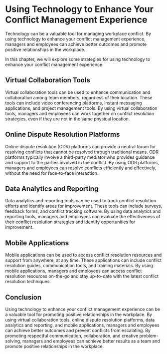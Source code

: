 Using Technology to Enhance Your Conflict Management Experience
=========================================================================================================================

Technology can be a valuable tool for managing workplace conflict. By using technology to enhance your conflict management experience, managers and employees can achieve better outcomes and promote positive relationships in the workplace.

In this chapter, we will explore some strategies for using technology to enhance your conflict management experience.

Virtual Collaboration Tools
---------------------------

Virtual collaboration tools can be used to enhance communication and collaboration among team members, regardless of their location. These tools can include video conferencing platforms, instant messaging applications, and project management tools. By using virtual collaboration tools, managers and employees can work together on conflict resolution strategies, even if they are not in the same physical location.

Online Dispute Resolution Platforms
-----------------------------------

Online dispute resolution (ODR) platforms can provide a neutral forum for resolving conflicts that cannot be resolved through traditional means. ODR platforms typically involve a third-party mediator who provides guidance and support to the parties involved in the conflict. By using ODR platforms, managers and employees can resolve conflicts efficiently and effectively, without the need for face-to-face interaction.

Data Analytics and Reporting
----------------------------

Data analytics and reporting tools can be used to track conflict resolution efforts and identify areas for improvement. These tools can include surveys, feedback forms, and conflict tracking software. By using data analytics and reporting tools, managers and employees can evaluate the effectiveness of their conflict resolution strategies and identify opportunities for improvement.

Mobile Applications
-------------------

Mobile applications can be used to access conflict resolution resources and support from anywhere, at any time. These applications can include conflict resolution guides, communication tools, and training materials. By using mobile applications, managers and employees can access conflict resolution resources on-the-go and stay up-to-date with the latest conflict resolution techniques.

Conclusion
----------

Using technology to enhance your conflict management experience can be a valuable tool for promoting positive relationships in the workplace. By using virtual collaboration tools, online dispute resolution platforms, data analytics and reporting, and mobile applications, managers and employees can achieve better outcomes and prevent conflicts from escalating. By promoting respectful communication, collaboration, and creative problem-solving, managers and employees can achieve better results as a team and promote positive relationships in the workplace.
